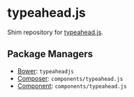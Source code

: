 typeahead.js
============

Shim repository for [typeahead.js](http://github.com/twitter/typeahead.js).

Package Managers
----------------

* [Bower](http://bower.io): `typeaheadjs`
* [Composer](http://packagist.org/packages/components/typeahead.js): `components/typeahead.js`
* [Component](http://component.io): `components/typeahead.js`
